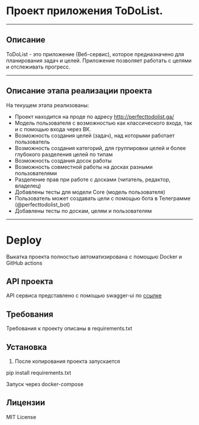 # Проект приложения ToDoList.
---
## Описание
ToDoList - это приложение (Веб-сервис), которое предназначено для планирования задач и целей. 
Приложение позволяет работать с целями и отслеживать прогресс.

---
## Описание этапа реализации проекта
На текущем этапа реализованы:
- Проект находится на проде по адресу http://perfecttodolist.ga/
- Модель пользователя с возможностью как классического входа, так и с помощью входа через ВК.
- Возможность создания целей (задач), над которыми работает пользователь
- Возможность создания категорий, для группировки целей и более глубокого разделения целей по типам
- Возможность создания досок работы
- Возможность совместной работы на досках разными пользователями
- Разделение прав при работе с досками (читатель, редактор, владелец)
- Добавлены тесты для модели Core (модель пользователя)
- Пользователь может создавать цели с помощью бота в Телеграмме (@perfecttodolist_bot)
- Добавлены тесты по доскам, целям и пользователям
---
# Deploy
Выкатка проекта полностью автоматизирована с помощью Docker и GitHub actions

## API проекта

API сервиса представлено с помощью swagger-ui по [ссылке](http://127.0.0.1:8000/api/schema/swagger-ui/#/)

## Требования

Требования к проекту описаны в requirements.txt

## Установка

1. После копирования проекта запускается 

pip install requirements.txt

Запуск через docker-compose

## Лицензии

MIT License

